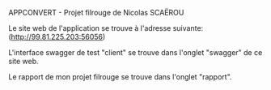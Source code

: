 APPCONVERT - Projet filrouge de Nicolas SCAËROU

Le site web de l'application se trouve à l'adresse suivante:
(http://99.81.225.203:56056)

L'interface swagger de test "client" se trouve dans l'onglet "swagger" de ce site web.

Le rapport de mon projet filrouge se trouve dans l'onglet "rapport".
